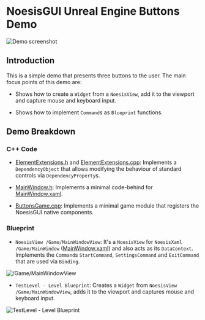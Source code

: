 # NoesisGUI Unreal Engine Buttons Demo

![Demo screenshot](https://noesis.github.io/NoesisGUI/Samples/Buttons/UE4/Screenshot.PNG)

## Introduction

This is a simple demo that presents three buttons to the user. The main focus points of this demo are:

* Shows how to create a `Widget` from a `NoesisView`, add it to the viewport and capture mouse and keyboard input.

* Shows how to implement `Command`s as `Blueprint` functions.

## Demo Breakdown

### C++ Code

* [ElementExtensions.h](Source/Buttons/ElementExtensions.h) and [ElementExtensions.cpp](Source/Buttons/ElementExtensions.cpp): Implements a `DependencyObject` that allows modifying the behaviour of standard controls via `DependencyProperty`s.

* [MainWindow.h](Source/Buttons/MainWindow.h): Implements a minimal code-behind for [MainWindow.xaml](Content/MainWindow.xaml).

* [ButtonsGame.cpp](Source/Buttons/ButtonsGame.cpp): Implements a minimal game module that registers the NoesisGUI native components.

### Blueprint

* `NoesisView /Game/MainWindowView`: It's a `NoesisView` for `NoesisXaml /Game/MainWindow` ([MainWindow.xaml](Content/MainWindow.xaml)) and also acts as its `DataContext`. Implements the `Command`s `StartCommand`, `SettingsCommand` and `ExitCommand` that are used via `Binding`.

![/Game/MainWindowView](https://noesis.github.io/NoesisGUI/Samples/Buttons/UE4/MainWindowView.PNG)

* `TestLevel - Level Blueprint`: Creates a `Widget` from `NoesisView /Game/MainWindowView`, adds it to the viewport and captures mouse and keyboard input.

![TestLevel - Level Blueprint](https://noesis.github.io/NoesisGUI/Samples/Buttons/UE4/LevelBlueprint.PNG)